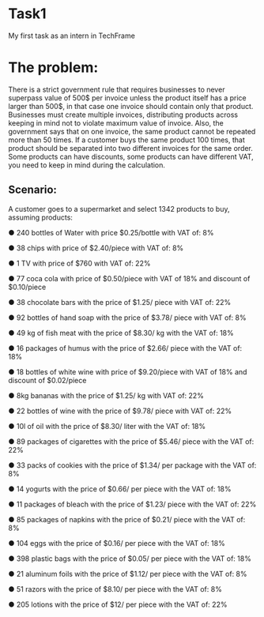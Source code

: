# Task1
My first task as an intern in TechFrame



# The problem:

There is a strict government rule that requires businesses to never superpass value of 500$ per invoice unless the product itself has a price larger than 500$, in that case one invoice should contain only that product. Businesses must create multiple invoices, distributing products across keeping in mind not to violate maximum value of invoice. Also, the government says that on one invoice, the same product cannot be repeated more than 50 times. If a customer buys the same product 100 times, that product should be separated into two different invoices for the same order.
Some products can have discounts, some products can have different VAT, you need to keep in
mind during the calculation.


## Scenario:
A customer goes to a supermarket and select 1342 products to buy, assuming products:

● 240 bottles of Water with price $0.25/bottle with VAT of: 8%

● 38 chips with price of $2.40/piece with VAT of: 8%

● 1 TV with price of $760 with VAT of: 22%

● 77 coca cola with price of $0.50/piece with VAT of 18% and discount of $0.10/piece

● 38 chocolate bars with the price of $1.25/ piece with VAT of: 22%

● 92 bottles of hand soap with the price of $3.78/ piece with VAT of: 8%

● 49 kg of fish meat with the price of $8.30/ kg with the VAT of: 18%

● 16 packages of humus with the price of $2.66/ piece with the VAT of: 18%

● 18 bottles of white wine with price of $9.20/piece with VAT of 18% and discount of $0.02/piece

● 8kg bananas with the price of $1.25/ kg with VAT of: 22%

● 22 bottles of wine with the price of $9.78/ piece with VAT of: 22%

● 10l of oil with the price of $8.30/ liter with the VAT of: 18%

● 89 packages of cigarettes with the price of $5.46/ piece with the VAT of: 22%

● 33 packs of cookies with the price of $1.34/ per package with the VAT of: 8%

● 14 yogurts with the price of $0.66/ per piece with the VAT of: 18%

● 11 packages of bleach with the price of $1.23/ piece with the VAT of: 22%

● 85 packages of napkins with the price of $0.21/ piece with the VAT of: 8%

● 104 eggs with the price of $0.16/ per piece with the VAT of: 18%

● 398 plastic bags with the price of $0.05/ per piece with the VAT of: 18%

● 21 aluminum foils with the price of $1.12/ per piece with the VAT of: 8%

● 51 razors with the price of $8.10/ per piece with the VAT of: 8%

● 205 lotions with the price of $12/ per piece with the VAT of: 22%

